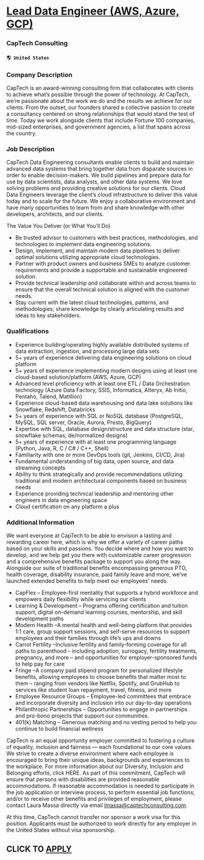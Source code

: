 # [Lead Data Engineer (AWS, Azure, GCP)](https://www.remotewlb.com/apply/lead-data-engineer-aws-azure-gcp)  
### CapTech Consulting  
#### `🌎 United States`  

### Company Description

CapTech is an award-winning consulting firm that collaborates with clients to achieve what’s possible through the power of technology. At CapTech, we’re passionate about the work we do and the results we achieve for our clients. From the outset, our founders shared a collective passion to create a consultancy centered on strong relationships that would stand the test of time. Today we work alongside clients that include Fortune 100 companies, mid-sized enterprises, and government agencies, a list that spans across the country.

### Job Description

CapTech Data Engineering consultants enable clients to build and maintain advanced data systems that bring together data from disparate sources in order to enable decision-makers. We build pipelines and prepare data for use by data scientists, data analysts, and other data systems. We love solving problems and providing creative solutions for our clients. Cloud Data Engineers leverage the client’s cloud infrastructure to deliver this value today and to scale for the future. We enjoy a collaborative environment and have many opportunities to learn from and share knowledge with other developers, architects, and our clients.

The Value You Deliver (or What You’ll Do)

  * Be trusted advisor to customers with best practices, methodologies, and technologies to implement data engineering solutions. 
  * Design, implement, and maintain modern data pipelines to deliver optimal solutions utilizing appropriate cloud technologies. 
  * Partner with product owners and business SMEs to analyze customer requirements and provide a supportable and sustainable engineered solution. 
  * Provide technical leadership and collaborate within and across teams to ensure that the overall technical solution is aligned with the customer needs. 
  * Stay current with the latest cloud technologies, patterns, and methodologies; share knowledge by clearly articulating results and ideas to key stakeholders. 

### Qualifications

  * Experience building/operating highly available distributed systems of data extraction, ingestion, and processing large data sets 
  * 5+ years of experience delivering data engineering solutions on cloud platform 
  * 5+ years of experience implementing modern designs using at least one cloud-based solution/platform (AWS, Azure, GCP) 
  * Advanced level proficiency with at least one ETL / Data Orchestration technology (Azure Data Factory, SSIS, Informatica, Alteryx, Ab Initio, Pentaho, Talend, Matillion) 
  * Experience cloud-based data warehousing and data lake solutions like Snowflake, Redshift, Databricks 
  * 5+ years of experience with SQL or NoSQL database (PostgreSQL, MySQL, SQL server, Oracle, Aurora, Presto, BigQuery) 
  * Expertise with SQL, database design/structure and data structure (star, snowflake schemas, de/normalized designs) 
  * 5+ years of experience with at least one programming language (Python, Java, R, C / C# / C++, Shell) 
  * Familiarity with one or more DevOps tools (git, Jenkins, CI/CD, Jira) 
  * Fundamental understanding of big data, open source, and data streaming concepts 
  * Ability to think strategically and provide recommendations utilizing traditional and modern architectural components based on business needs 
  * Experience providing technical leadership and mentoring other engineers in data engineering space 
  * Cloud certification on any platform a plus 

### Additional Information

We want everyone at CapTech to be able to envision a lasting and rewarding career here, which is why we offer a variety of career paths based on your skills and passions. You decide where and how you want to develop, and we help get you there with customizable career progression and a comprehensive benefits package to support you along the way. Alongside our suite of traditional benefits encompassing generous PTO, health coverage, disability insurance, paid family leave and more, we’ve launched extended benefits to help meet our employees’ needs.

  * CapFlex – Employee-first mentality that supports a hybrid workforce and empowers daily flexibility while servicing our clients
  * Learning & Development – Programs offering certification and tuition support, digital on-demand learning courses, mentorship, and skill development paths
  * Modern Health –A mental health and well-being platform that provides 1:1 care, group support sessions, and self-serve resources to support employees and their families through life’s ups and downs
  * Carrot Fertility –Inclusive fertility and family-forming coverage for all paths to parenthood – including adoption, surrogacy, fertility treatments, pregnancy, and more – and opportunities for employer-sponsored funds to help pay for care
  * Fringe –A company paid stipend program for personalized lifestyle benefits, allowing employees to choose benefits that matter most to them – ranging from vendors like Netflix, Spotify, and GrubHub to services like student loan repayment, travel, fitness, and more
  * Employee Resource Groups – Employee-led committees that embrace and incorporate diversity and inclusion into our day-to-day operations
  * Philanthropic Partnerships – Opportunities to engage in partnerships and pro-bono projects that support our communities. 
  * 401(k) Matching – Generous matching and no vesting period to help you continue to build financial wellness

CapTech is an equal opportunity employer committed to fostering a culture of equality, inclusion and fairness — each foundational to our core values. We strive to create a diverse environment where each employee is encouraged to bring their unique ideas, backgrounds and experiences to the workplace. For more information about our Diversity, Inclusion and Belonging efforts, click HERE. As part of this commitment, CapTech will ensure that persons with disabilities are provided reasonable accommodations. If reasonable accommodation is needed to participate in the job application or interview process, to perform essential job functions, and/or to receive other benefits and privileges of employment, please contact Laura Massa directly via email lmassa@captechconsulting.com.

At this time, CapTech cannot transfer nor sponsor a work visa for this position. Applicants must be authorized to work directly for any employer in the United States without visa sponsorship.

  
## CLICK TO [APPLY](https://www.remotewlb.com/apply/lead-data-engineer-aws-azure-gcp)

